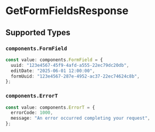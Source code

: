 # GetFormFieldsResponse


## Supported Types

### `components.FormField`

```typescript
const value: components.FormField = {
  uuid: "123e4567-45f9-4afd-a555-22ec79dc20db",
  editDate: "2025-06-01 12:00:00",
  formUuid: "123e4567-287e-4952-ac37-22ec74624c8b",
};
```

### `components.ErrorT`

```typescript
const value: components.ErrorT = {
  errorCode: 1000,
  message: "An error occurred completing your request",
};
```


